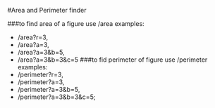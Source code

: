 #Area and Perimeter finder

###to find area of a figure use /area 
examples: 
* /area?r=3,
* /area?a=3, 
* /area?a=3&b=5,
* /area?a=3&b=3&c=5 
###to fid perimeter of figure use /perimeter 
examples:
* /perimeter?r=3,
* /perimeter?a=3,
* /perimeter?a=3&b=5,
* /perimeter?a=3&b=3&c=5;